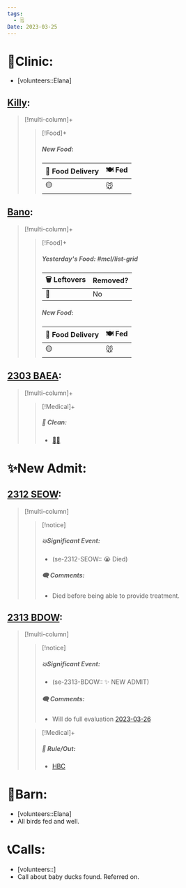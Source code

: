 ```yaml
---
tags:
  - 🗒️
Date: 2023-03-25
---
```


# 🏥Clinic:
- [volunteers::Elana]

## [Killy](../RARE%20Birds/Ed%20Birds/Killy.md):
> [!multi-column]+
>
>> [!Food]+
>> ##### New Food:
>> |🚚 Food Delivery| 🍽️ Fed|
>> |---|---|
>>|🟡|🐭

## [Bano](../RARE%20Birds/Ed%20Birds/Bano.md):
> [!multi-column]+
>
>> [!Food]+
>> ##### Yesterday's Food: #mcl/list-grid
>> |🗑️ Leftovers| Removed?
>> |---|---|
>>|🐀|No
>>
>> ##### New Food:
>> |🚚 Food Delivery| 🍽️ Fed|
>> |---|---|
>>|🟡|🐭

## [2303 BAEA](../RARE%20Birds/2303%20BAEA.md):
> [!multi-column]+
>
>> [!Medical]+
>>##### 🫧 Clean:
>> - [🧼➗](../Admin/Codes/Cleaned%20with%20divider.md)

# ✨New Admit:

## [2312 SEOW](../RARE%20Birds/2312%20SEOW.md):
> [!multi-column]
>
>> [!notice]
>> ##### 💥Significant Event:
>> - (se-2312-SEOW:: 😭 Died)
>>
>>##### 🗨️ Comments:
>>- Died before being able to provide treatment.
>

## [2313 BDOW](../RARE%20Birds/2313%20BDOW.md):
> [!multi-column]
>
>> [!notice]
>> ##### 💥Significant Event:
>> - (se-2313-BDOW:: ✨ NEW ADMIT)
>>
>>##### 🗨️ Comments:
>>- Will do full evaluation [2023-03-26](./2023-03-26.md)
>
>> [!Medical]+
>>##### 🥼 Rule/Out:
>>- [HBC](../Admin/Codes/HBC.md)

# 🏡Barn:
- [volunteers::Elana]
- All birds fed and well.

# 📞Calls:
- [volunteers::]
- Call about baby ducks found. Referred on.